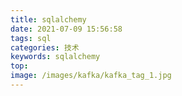 ```yaml
---
title: sqlalchemy
date: 2021-07-09 15:56:58
tags: sql
categories: 技术
keywords: sqlalchemy
top: 
image: /images/kafka/kafka_tag_1.jpg
---
```

